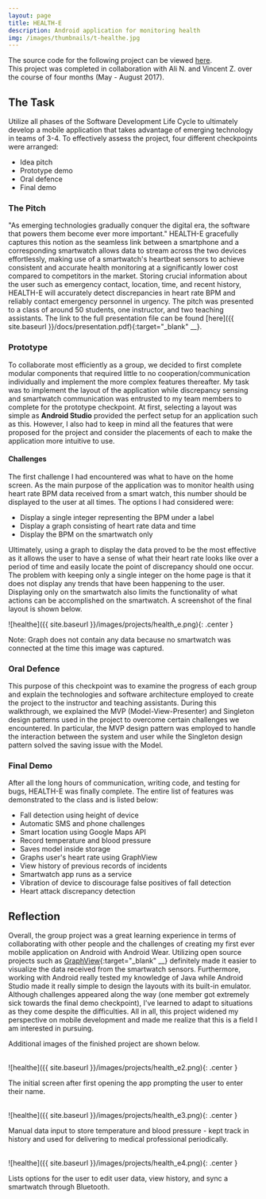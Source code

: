 ```yaml
---
layout: page
title: HEALTH-E
description: Android application for monitoring health
img: /images/thumbnails/t-healthe.jpg
---
```


The source code for the following project can be viewed [here](https://github.com/yikwun/HEALTH-E).
<br>
This project was completed in collaboration with Ali N. and Vincent Z. over the course of four months (May - August 2017).

## The Task

Utilize all phases of the Software Development Life Cycle to ultimately develop a mobile application that takes advantage of emerging technology in teams of 3-4. To effectively assess the project, four different checkpoints were arranged:
- Idea pitch
- Prototype demo
- Oral defence
- Final demo

### The Pitch

"As emerging technologies gradually conquer the digital era, the software that powers them become ever more important." HEALTH-E gracefully captures this notion as the seamless link between a smartphone and a corresponding smartwatch allows data to stream across the two devices effortlessly, making use of a smartwatch's heartbeat sensors to achieve consistent and accurate health monitoring at a significantly lower cost compared to competitors in the market. Storing crucial information about the user such as emergency contact, location, time, and recent history, HEALTH-E will accurately detect discrepancies in heart rate BPM and reliably contact emergency personnel in urgency. The pitch was presented to a class of around 50 students, one instructor, and two teaching assistants. The link to the full presentation file can be found [here]({{ site.baseurl }}/docs/presentation.pdf){:target="_blank" __}.

### Prototype

To collaborate most efficiently as a group, we decided to first complete modular components that required little to no cooperation/communication individually and implement the more complex features thereafter. My task was to implement the layout of the application while discrepancy sensing and smartwatch communication was entrusted to my team members to complete for the prototype checkpoint. At first, selecting a layout was simple as **Android Studio** provided the perfect setup for an application such as this. However, I also had to keep in mind all the features that were proposed for the project and consider the placements of each to make the application more intuitive to use.

#### Challenges

The first challenge I had encountered was what to have on the home screen. As the main purpose of the application was to monitor health using heart rate BPM data received from a smart watch, this number should be displayed to the user at all times. The options I had considered were:
- Display a single integer representing the BPM under a label
- Display a graph consisting of heart rate data and time
- Display the BPM on the smartwatch only

Ultimately, using a graph to display the data proved to be the most effective as it allows the user to have a sense of what their heart rate looks like over a period of time and easily locate the point of discrepancy should one occur. The problem with keeping only a single integer on the home page is that it does not display any trends that have been happening to the user. Displaying only on the smartwatch also limits the functionality of what actions can be accomplished on the smartwatch. A screenshot of the final layout is shown below.

![healthe]({{ site.baseurl }}/images/projects/health_e.png){: .center }
<div class="caption"> Note: Graph does not contain any data because no smartwatch was connected at the time this image was captured. </div>

### Oral Defence

This purpose of this checkpoint was to examine the progress of each group and explain the technologies and software architecture employed to create the project to the instructor and teaching assistants. During this walkthrough, we explained the MVP (Model-View-Presenter) and Singleton design patterns used in the project to overcome certain challenges we encountered. In particular, the MVP design pattern was employed to handle the interaction between the system and user while the Singleton design pattern solved the saving issue with the Model.

### Final Demo

After all the long hours of communication, writing code, and testing for bugs, HEALTH-E was finally complete. The entire list of features was demonstrated to the class and is listed below:
- Fall detection using height of device
- Automatic SMS and phone challenges
- Smart location using Google Maps API
- Record temperature and blood pressure
- Saves model inside storage
- Graphs user's heart rate using GraphView
- View history of previous records of incidents
- Smartwatch app runs as a service
- Vibration of device to discourage false positives of fall detection
- Heart attack discrepancy detection

## Reflection

Overall, the group project was a great learning experience in terms of collaborating with other people and the challenges of creating my first ever mobile application on Android with Android Wear. Utilizing open source projects such as [GraphView](http://www.android-graphview.org/){:target="_blank" __} definitely made it easier to visualize the data received from the smartwatch sensors. Furthermore, working with Android really tested my knowledge of Java while Android Studio made it really simple to design the layouts with its built-in emulator. Although challenges appeared along the way (one member got extremely sick towards the final demo checkpoint), I've learned to adapt to situations as they come despite the difficulties. All in all, this project widened my perspective on mobile development and made me realize that this is a field I am interested in pursuing.

Additional images of the finished project are shown below. <br> <br>

![healthe]({{ site.baseurl }}/images/projects/health_e2.png){: .center }
<div class="caption"> The initial screen after first opening the app prompting the user to enter their name. </div> <br>

![healthe]({{ site.baseurl }}/images/projects/health_e3.png){: .center }
<div class="caption"> Manual data input to store temperature and blood pressure - kept track in history and used for delivering to medical professional periodically. </div> <br>

![healthe]({{ site.baseurl }}/images/projects/health_e4.png){: .center }
<div class="caption"> Lists options for the user to edit user data, view history, and sync a smartwatch through Bluetooth. </div>

<br>
